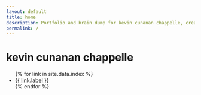 ```yaml
---
layout: default
title: home
description: Portfolio and brain dump for kevin cunanan chappelle, creator of multimedia projects and performances. Based in New York City.
permalink: /
---
```


<h1>kevin cunanan chappelle</h1>

<ul class="link-list">
  {% for link in site.data.index %}
    <li>
      <a href="{{ link.href }}" 
         {% if link.href == page.url %}aria-current="page"{% endif %}
         {% if link.newTab == false %}target="_self"{% elsif link.href contains 'http' %}target="_blank" rel="noopener noreferrer"{% endif %}>
        {{ link.label }}
      </a>
    </li>
  {% endfor %}
</ul>
